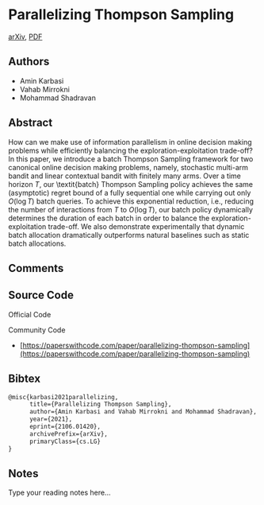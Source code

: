 
# Parallelizing Thompson Sampling

[arXiv](https://arxiv.org/abs/2106.01420), [PDF](https://arxiv.org/pdf/2106.01420.pdf)

## Authors

- Amin Karbasi
- Vahab Mirrokni
- Mohammad Shadravan

## Abstract

How can we make use of information parallelism in online decision making problems while efficiently balancing the exploration-exploitation trade-off? In this paper, we introduce a batch Thompson Sampling framework for two canonical online decision making problems, namely, stochastic multi-arm bandit and linear contextual bandit with finitely many arms. Over a time horizon $T$, our \textit{batch} Thompson Sampling policy achieves the same (asymptotic) regret bound of a fully sequential one while carrying out only $O(\log T)$ batch queries. To achieve this exponential reduction, i.e., reducing the number of interactions from $T$ to $O(\log T)$, our batch policy dynamically determines the duration of each batch in order to balance the exploration-exploitation trade-off. We also demonstrate experimentally that dynamic batch allocation dramatically outperforms natural baselines such as static batch allocations.

## Comments



## Source Code

Official Code



Community Code

- [https://paperswithcode.com/paper/parallelizing-thompson-sampling](https://paperswithcode.com/paper/parallelizing-thompson-sampling)

## Bibtex

```tex
@misc{karbasi2021parallelizing,
      title={Parallelizing Thompson Sampling}, 
      author={Amin Karbasi and Vahab Mirrokni and Mohammad Shadravan},
      year={2021},
      eprint={2106.01420},
      archivePrefix={arXiv},
      primaryClass={cs.LG}
}
```

## Notes

Type your reading notes here...

